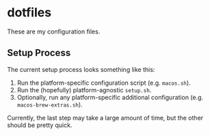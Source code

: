 # dotfiles #
These are my configuration files.

## Setup Process ##
The current setup process looks something like this:

  1. Run the platform-specific configuration script (e.g. `macos.sh`).
  2. Run the (hopefully) platform-agnostic `setup.sh`.
  3. Optionally, run any platform-specific additional configuration (e.g. `macos-brew-extras.sh`).

Currently, the last step may take a large amount of time, but the other should be pretty quick.
